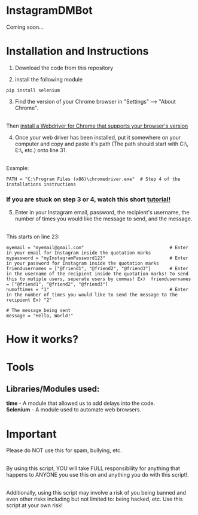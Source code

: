 # InstagramDMBot

Coming soon...

# Installation and Instructions
1. Download the code from this repository

2. install the following module
```
pip install selenium
```

3. Find the version of your Chrome browser in "Settings" --> "About Chrome". 

</br>Then [install a Webdriver for Chrome that supports your browser's version](https://sites.google.com/a/chromium.org/chromedriver/downloads)

4. Once your web driver has been installed, put it somewhere on your computer and copy and paste it's path (The path should start with C:\\, E:\\, etc.) onto line 31.

</br> Example:
```
PATH = "C:\Program Files (x86)\chromedriver.exe"  # Step 4 of the installations instructions 
```

### If you are stuck on step 3 or 4, watch this short [tutorial!](https://www.youtube.com/watch?v=Xjv1sY630Uc&feature=youtu.be&t=260)

5. Enter in your Instagram email, password, the recipient's username, the number of times you would like the message to send, and the message.

</br> This starts on line 23:
```
myemail = "myemail@gmail.com"                                # Enter in your email for Instagram inside the quotation marks
mypassword = "myInstagramPassword123"                        # Enter in your password for Instagram inside the quotation marks
friendusernames = ["@friend1", "@friend2", "@friend3"]       # Enter in the username of the recipient inside the quotation marks! To send this to mutiple users, seperate users by commas! Ex)  friendusernames = ["@friend1", "@friend2", "@friend3"]
numoftimes = "1"                                             # Enter in the number of times you would like to send the message to the recipient Ex) "2"

# The message being sent
message = "Hello, World!"
```

# How it works?

# Tools
## Libraries/Modules used:
**time** - A module that allowed us to add delays into the code. </br>
**Selenium** - A module used to automate web browsers.

# Important 
Please do NOT use this for spam, bullying, etc. 

</br> By using this script, YOU will take FULL responsibility for anything that happens to ANYONE you use this on and anything you do with this script!. 

</br> Additionally, using this script may involve a risk of you being banned and even other risks including but not limited to: being hacked, etc. Use this script at your own risk!
